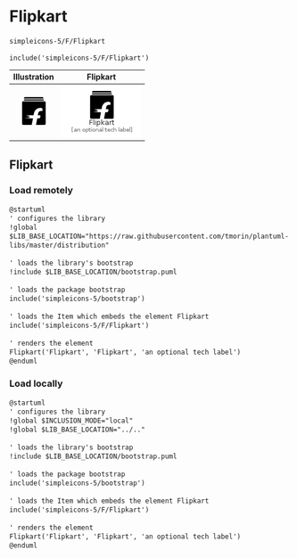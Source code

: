 # Flipkart


```text
simpleicons-5/F/Flipkart
```

```text
include('simpleicons-5/F/Flipkart')
```



| Illustration | Flipkart |
| :---: | :---: |
| ![illustration for Illustration](../../simpleicons-5/F/Flipkart.png) | ![illustration for Flipkart](../../simpleicons-5/F/Flipkart.Local.png) |




## Flipkart

### Load remotely
```plantuml
@startuml
' configures the library
!global $LIB_BASE_LOCATION="https://raw.githubusercontent.com/tmorin/plantuml-libs/master/distribution"

' loads the library's bootstrap
!include $LIB_BASE_LOCATION/bootstrap.puml

' loads the package bootstrap
include('simpleicons-5/bootstrap')

' loads the Item which embeds the element Flipkart
include('simpleicons-5/F/Flipkart')

' renders the element
Flipkart('Flipkart', 'Flipkart', 'an optional tech label')
@enduml
```

### Load locally
```plantuml
@startuml
' configures the library
!global $INCLUSION_MODE="local"
!global $LIB_BASE_LOCATION="../.."

' loads the library's bootstrap
!include $LIB_BASE_LOCATION/bootstrap.puml

' loads the package bootstrap
include('simpleicons-5/bootstrap')

' loads the Item which embeds the element Flipkart
include('simpleicons-5/F/Flipkart')

' renders the element
Flipkart('Flipkart', 'Flipkart', 'an optional tech label')
@enduml
```

